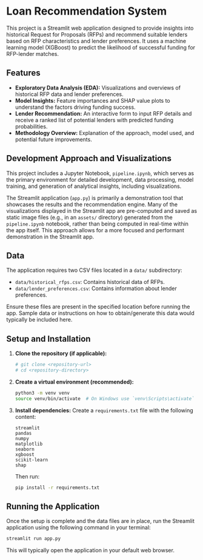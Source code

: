 # Loan Recommendation System

This project is a Streamlit web application designed to provide insights into historical Request for Proposals (RFPs) and recommend suitable lenders based on RFP characteristics and lender preferences. It uses a machine learning model (XGBoost) to predict the likelihood of successful funding for RFP-lender matches.

## Features

- **Exploratory Data Analysis (EDA):** Visualizations and overviews of historical RFP data and lender preferences.
- **Model Insights:** Feature importances and SHAP value plots to understand the factors driving funding success.
- **Lender Recommendation:** An interactive form to input RFP details and receive a ranked list of potential lenders with predicted funding probabilities.
- **Methodology Overview:** Explanation of the approach, model used, and potential future improvements.

## Development Approach and Visualizations

This project includes a Jupyter Notebook, `pipeline.ipynb`, which serves as the primary environment for detailed development, data processing, model training, and generation of analytical insights, including visualizations.

The Streamlit application (`app.py`) is primarily a demonstration tool that showcases the results and the recommendation engine. Many of the visualizations displayed in the Streamlit app are pre-computed and saved as static image files (e.g., in an `assets/` directory) generated from the `pipeline.ipynb` notebook, rather than being computed in real-time within the app itself. This approach allows for a more focused and performant demonstration in the Streamlit app.

## Data

The application requires two CSV files located in a `data/` subdirectory:

- `data/historical_rfps.csv`: Contains historical data of RFPs.
- `data/lender_preferences.csv`: Contains information about lender preferences.

Ensure these files are present in the specified location before running the app. Sample data or instructions on how to obtain/generate this data would typically be included here.

## Setup and Installation

1.  **Clone the repository (if applicable):**

    ```bash
    # git clone <repository-url>
    # cd <repository-directory>
    ```

2.  **Create a virtual environment (recommended):**

    ```bash
    python3 -m venv venv
    source venv/bin/activate  # On Windows use `venv\Scripts\activate`
    ```

3.  **Install dependencies:**
    Create a `requirements.txt` file with the following content:
    ```
    streamlit
    pandas
    numpy
    matplotlib
    seaborn
    xgboost
    scikit-learn
    shap
    ```
    Then run:
    ```bash
    pip install -r requirements.txt
    ```

## Running the Application

Once the setup is complete and the data files are in place, run the Streamlit application using the following command in your terminal:

```bash
streamlit run app.py
```

This will typically open the application in your default web browser.

